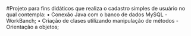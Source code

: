 #Projeto para fins didáticos que realiza  o cadastro simples de usuário no qual contempla:
• Conexão Java  com o banco de dados MySQL -WorkBanch;
• Criação de clases utilizando manipulação de métodos - Orientação a objetos;
